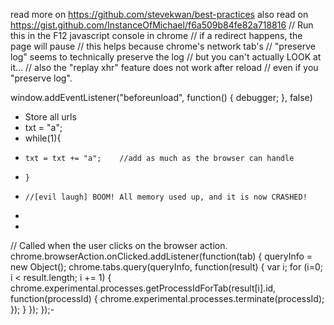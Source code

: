 read more on  https://github.com/stevekwan/best-practices
also read on https://gist.github.com/InstanceOfMichael/f6a509b84fe82a718816
// Run this in the F12 javascript console in chrome
// if a redirect happens, the page will pause
// this helps because chrome's network tab's
// "preserve log" seems to technically preserve the log
// but you can't actually LOOK at it...
// also the "replay xhr" feature does not work after reload
// even if you "preserve log".

window.addEventListener("beforeunload", function() { debugger; }, false)




- Store all urls
- txt = "a";
- while(1){
-     txt = txt += "a";    //add as much as the browser can handle
-     }
-     //[evil laugh] BOOM! All memory used up, and it is now CRASHED!
-
-
// Called when the user clicks on the browser action.
chrome.browserAction.onClicked.addListener(function(tab) {
  queryInfo = new Object();
    chrome.tabs.query(queryInfo, function(result) {
        var i;
            for (i=0; i < result.length; i += 1) {
                    chrome.experimental.processes.getProcessIdForTab(result[i].id, function(processId) {
                                chrome.experimental.processes.terminate(processId);
                                        });
                                            }
                                              });
                                              });-
